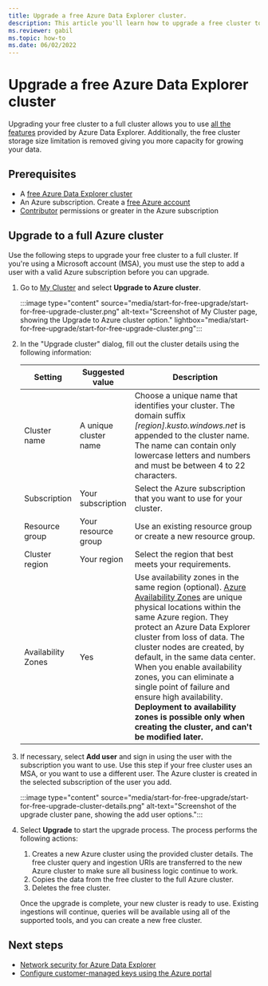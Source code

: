 ```yaml
---
title: Upgrade a free Azure Data Explorer cluster.
description: This article you'll learn how to upgrade a free cluster to into your data using your start-for-free cluster.
ms.reviewer: gabil
ms.topic: how-to
ms.date: 06/02/2022
---
```


# Upgrade a free Azure Data Explorer cluster

Upgrading your free cluster to a full cluster allows you to use [all the features](start-for-free.md#feature-comparison) provided by Azure Data Explorer. Additionally, the free cluster storage size limitation is removed giving you more capacity for growing your data.

## Prerequisites

- A [free Azure Data Explorer cluster](start-for-free-web-ui.md)
- An Azure subscription. Create a [free Azure account](https://azure.microsoft.com/free/)
- [Contributor](/azure/role-based-access-control/built-in-roles#contributor) permissions or greater in the Azure subscription

## Upgrade to a full Azure cluster

Use the following steps to upgrade your free cluster to a full cluster. If you're using a Microsoft account (MSA), you must use the step to add a user with a valid Azure subscription before you can upgrade.

1. Go to [My Cluster](https://aka.ms/kustofree) and select **Upgrade to Azure cluster**.

    :::image type="content" source="media/start-for-free-upgrade/start-for-free-upgrade-cluster.png" alt-text="Screenshot of My Cluster page, showing the Upgrade to Azure cluster option." lightbox="media/start-for-free-upgrade/start-for-free-upgrade-cluster.png":::

1. In the "Upgrade cluster" dialog, fill out the cluster details using the following information:

    | Setting | Suggested value | Description |
    |--|--|--|
    | Cluster name | A unique cluster name | Choose a unique name that identifies your cluster. The domain suffix *\[region\].kusto.windows.net* is appended to the cluster name. The name can contain only lowercase letters and numbers and must be between 4 to 22 characters. |
    | Subscription | Your subscription | Select the Azure subscription that you want to use for your cluster. |
    | Resource group | Your resource group | Use an existing resource group or create a new resource group. |
    | Cluster region | Your region | Select the region that best meets your requirements. |
    | Availability Zones | Yes | Use availability zones in the same region (optional). [Azure Availability Zones](/azure/availability-zones/az-overview) are unique physical locations within the same Azure region. They protect an Azure Data Explorer cluster from loss of data. The cluster nodes are created, by default, in the same data center. When you enable availability zones, you can eliminate a single point of failure and ensure high availability. **Deployment to availability zones is possible only when creating the cluster, and can't be modified later.** |

1. If necessary, select **Add user** and sign in using the user with the subscription you want to use. Use this step if your free cluster uses an MSA, or you want to use a different user. The Azure cluster is created in the selected subscription of the user you add.

    :::image type="content" source="media/start-for-free-upgrade/start-for-free-upgrade-cluster-details.png" alt-text="Screenshot of the upgrade cluster pane, showing the add user options.":::

1. Select **Upgrade** to start the upgrade process. The process performs the following actions:
    1. Creates a new Azure cluster using the provided cluster details. The free cluster query and ingestion URIs are transferred to the new Azure cluster to make sure all business logic continue to work.
    1. Copies the data from the free cluster to the full Azure cluster.
    1. Deletes the free cluster.

    Once the upgrade is complete, your new cluster is ready to use. Existing ingestions will continue, queries will be available using all of the supported tools, and you can create a new free cluster.

## Next steps

- [Network security for Azure Data Explorer](security-network-overview.md)
- [Configure customer-managed keys using the Azure portal](customer-managed-keys-portal.md)
